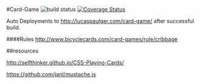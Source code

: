 #Card-Game ![build status](https://travis-ci.org/lpaulger/card-game.svg?branch=refactor)  [![Coverage Status](https://coveralls.io/repos/lpaulger/card-game/badge.png)](https://coveralls.io/r/lpaulger/card-game)

Auto Deployments to http://lucaspaulger.com/card-game/ after successful build.

####Rules
http://www.bicyclecards.com/card-games/rule/cribbage

##resources

http://selfthinker.github.io/CSS-Playing-Cards/

https://github.com/janl/mustache.js
